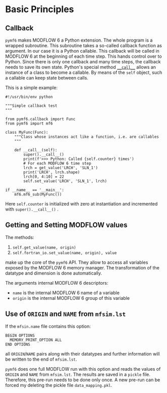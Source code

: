 # Basic Principles

## Callback

`pymf6` makes MODFLOW 6 a Python extension.
The whole program is a wrapped subroutine.
This subroutine takes a so-called callback function as argument.
In our case it is a Python callable.
This callback will be called in MODFLOW 6 at the beginning of each time step.
This hands control over to Python.
Since there is only one callback and many time steps, the callback needs to
save its own state.
Python's special method
[`__call__`](https://docs.python.org/3/reference/datamodel.html?highlight=__call__#object.__call__)
allows an instance of a class to become a callable.
By means of the `self` object, such a callable can keep state
between calls. 

This is a simple example:

    #!/usr/bin/env python

    """Simple callback test
    """

    from pymf6.callback import Func
    from pymf6 import mf6

    class MyFunc(Func):
        """Class whose instances act like a function, i.e. are callables
        """

        def __call__(self):
            super().__call__()
            print(f'>>> Python: Called {self.counter} times')
            # For each MODFLOW 6 time step
            lrch = get_value('LRCH', 'SLN_1')
            print('LRCH', lrch.shape)
            lrch[0, 4:10] = 22
            self.set_value('LRCH', 'SLN_1', lrch)

    if __name__ == '__main__':
        mf6.mf6_sub(MyFunc())

Here `self.counter` is initialized with zero at instantiation and incremented
with `super().__call__()` .


## Getting and Setting MODFLOW values

The methods:

1. `self.get_value(name, origin)`
2. `self.fortran_io.set_value(name, origin), value`

make up the core of the `pymf6` API.
They allow to access all variables exposed by the MODFLOW 6 memory manager.
The transformation of the datatype and dimension is done automatically. 

The arguments internal MODFLOW 6 descriptors:

* `name` is the internal MODFLOW 6 name of a variable
* `origin` is the internal MODFLOW 6 group of this variable

## Use of `ORIGIN` and `NAME` from `mfsim.lst`

If the `mfsin.name` file contains this option:

    BEGIN OPTIONS
      MEMORY_PRINT_OPTION ALL
    END OPTIONS
    
all `ORIGIN`/`NAME` pairs along with their datatypes and further information 
will be written to the end of `mfsim.lst`.


`pymf6` does one full MODFLOW run with this option and reads the values of
`ORIGIN` and `NAME` from `mfsim.lst`.
The results are saved in a `pickle` file.
Therefore, this pre-run needs to be done only once.
A new pre-run can be forced my deleting the pickle file `data_mapping.pkl`. 
